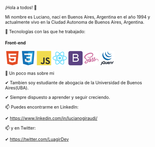¡Hola a todos! 👋

Mi nombre es Luciano, nací en Buenos Aires, Argentina en el año 1994 y actualmente vivo en la Ciudad Autonoma de Buenos Aires, Argentina.

🔭 Tecnologías con las que he trabajado:

#### Front-end
[<img src="https://github.com/devicons/devicon/blob/master/icons/html5/html5-plain.svg" width="48">](https://developer.mozilla.org/es/docs/HTML/HTML5) 
[<img src="https://github.com/devicons/devicon/blob/master/icons/css3/css3-original.svg" width="48">](https://www.w3schools.com/css/) 
[<img src="https://github.com/devicons/devicon/blob/master/icons/javascript/javascript-original.svg" width="48">](https://www.javascript.com/) 
[<img src="https://github.com/devicons/devicon/blob/master/icons/react/react-original.svg" width="48">](https://es.reactjs.org/) 
[<img src="https://github.com/devicons/devicon/blob/master/icons/bootstrap/bootstrap-plain.svg" width="48">](https://getbootstrap.com/) 
[<img src="https://github.com/devicons/devicon/blob/master/icons/sass/sass-original.svg" width="48">](https://sass-lang.com/)
[<img src="https://github.com/devicons/devicon/blob/master/icons/jquery/jquery-original-wordmark.svg" width="48">](https://jquery.com/) 

💬 Un poco mas sobre mi

✔ Tambien soy estudiante de abogacia de la Universidad de Buenos Aires(UBA).


✔ Siempre dispuesto a aprender y seguir creciendo.

📫 Puedes encontrarme en LinkedIn:

✔ https://www.linkedin.com/in/lucianogiraudi/

📫 y en Twitter:

✔ https://twitter.com/LuagirDev
